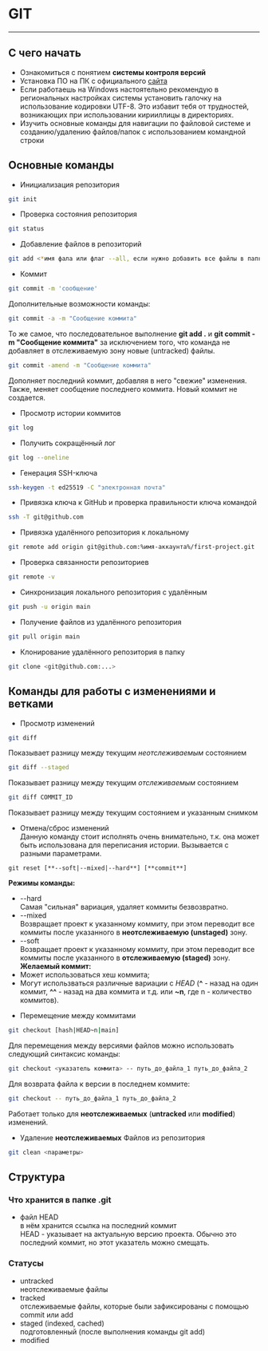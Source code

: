 # GIT
---
## С чего начать  
* Ознакомиться с понятием **системы контроля версий**  
* Установка ПО на ПК с официального [сайта](https://git-scm.com/downloads)  
* Если работаешь на Windows настоятельно рекомендую в региональных настройках системы установить галочку на использование кодировки UTF-8. Это избавит тебя от трудностей, возникающих при использовании кирииллицы в директориях.  
* Изучить основные команды для навигации по файловой системе и созданию/удалению файлов/папок с использованием командной строки  
## Основные команды  
- Инициализация репозитория  
```bash
git init
```
- Проверка состояния репозитория  
```bash
git status
```
- Добавление файлов в репозиторий  
```bash
git add <*имя фала или флаг --all, если нужно добавить все файлы в папке*>
```
- Коммит  
```bash
git commit -m 'сообщение'
```
Дополнительные возможности команды:  
```bash
git commit -a -m "Сообщение коммита"
```
То же самое, что последовательное выполнение **git add .** и **git commit -m "Сообщение коммита"** за исключением того, что команда не добавляет в отслеживаемую зону новые (untracked) файлы.  
```bash
git commit -amend -m "Сообщение коммита"
```
Дополняет последний коммит, добавляя в него "свежие" изменения. Также, меняет сообщение последнего коммита. Новый коммит не создается.  
- Просмотр истории коммитов  
```bash
git log
```
- Получить сокращённый лог
```bash
git log --oneline
```
- Генерация SSH-ключа  
```bash
ssh-keygen -t ed25519 -C "электронная почта"
```
- Привязка ключа к GitHub и проверка правильности ключа командой  
```bash
ssh -T git@github.com
```
- Привязка удалённого репозитория к локальному  
```bash
git remote add origin git@github.com:%имя-аккаунта%/first-project.git
```
- Проверка связанности репозиториев  
```bash
git remote -v
```
- Синхронизация локального репозитория с удалённым  
```bash
git push -u origin main
```
- Получение файлов из удалённого репозитория  
```bash
git pull origin main
```
- Клонирование удалённого репозитория в папку
```bash
git clone <git@github.com:...>
```
## Команды для работы с изменениями и ветками  
- Просмотр изменений  
```bash
git diff
```
Показывает разницу между текущим *неотслеживаемым* состоянием  
```bash
git diff --staged
```
Показывает разницу между текущим *отслеживаемым* состоянием  
```bash
git diff COMMIT_ID
```
Показывает разницу между текущим состоянием и указанным снимком  
- Отмена/сброс изменений  
Данную команду стоит исполнять очень внимательно, т.к. она может быть использована для переписания истории. Вызывается с разными параметрами.  
```
git reset [**--soft|--mixed|--hard**] [**commit**]
```
**Режимы команды:**  
* --hard  
Самая "сильная" вариация, удаляет коммиты безвозвратно.  
* --mixed  
Возвращает проект к указанному коммиту, при этом переводит все коммиты после указанного в **неотслеживаемую (unstaged)** зону.  
* --soft  
Возвращает проект к указанному коммиту, при этом переводит все коммиты после указанного в **отслеживаемую (staged)** зону.  
**Желаемый коммит:**  
* Может использоваться хеш коммита;
* Могут использваться различные вариации с *HEAD* (**^** - назад на один коммит, **^^** - назад на два коммита и т.д. или **~n**, где n - количество коммитов).  
- Перемещение между коммитами  
```bash
git checkout [hash|HEAD~n|main]
```
Для перемещения между версиями файлов можно использовать следующий синтаксис команды:  
```bash
git checkout <указатель коммита> -- путь_до_файла_1 путь_до_файла_2
```
Для возврата файла к версии в последнем коммите:  
```bash
git checkout -- путь_до_файла_1 путь_до_файла_2
```
Работает только для **неотслеживаемых** (**untracked** или **modified**) изменений.  
- Удаление **неотслеживаемых** Файлов из репозитория
```bash
git clean <параметры>
```
## Структура  
### Что хранится в папке .git  
- файл HEAD  
в нём хранится ссылка на последний коммит  
HEAD - указывает на актуальную версию проекта. Обычно это последний коммит, но этот указатель можно смещать.  
### Статусы  
* untracked  
неотслеживаемые файлы
* tracked  
отслеживаемые файлы, которые были зафиксированы с помощью commit или add
* staged (indexed, cached)  
подготовленный (после выполнения команды git add)
* modified